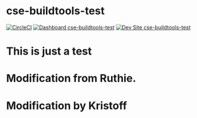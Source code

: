 # cse-buildtools-test

[![CircleCI](https://circleci.com/gh/geraldvillorente/cse-buildtools-test.svg?style=shield)](https://circleci.com/gh/geraldvillorente/cse-buildtools-test)
[![Dashboard cse-buildtools-test](https://img.shields.io/badge/dashboard-cse_buildtools_test-yellow.svg)](https://dashboard.pantheon.io/sites/1b8412db-2ef2-4123-b8f6-af58e51223eb#dev/code)
[![Dev Site cse-buildtools-test](https://img.shields.io/badge/site-cse_buildtools_test-blue.svg)](http://dev-cse-buildtools-test.pantheonsite.io/)

# This is just a test

# Modification from Ruthie.

# Modification by Kristoff
